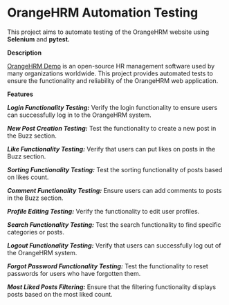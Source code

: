 # OrangeHRM Automation Testing

This project aims to automate testing of the OrangeHRM website using **Selenium** and **pytest.**

**Description**

[OrangeHRM Demo](https://opensource-demo.orangehrmlive.com/web/index.php/auth/login)
 is an open-source HR management software used by many organizations worldwide. This project provides automated tests to ensure the functionality and reliability of the OrangeHRM web application.


**Features**

***Login Functionality Testing:*** Verify the login functionality to ensure users can successfully log in to the OrangeHRM system.

***New Post Creation Testing:*** Test the functionality to create a new post in the Buzz section.

***Like Functionality Testing:*** Verify that users can put likes on posts in the Buzz section.

***Sorting Functionality Testing:***  Test the sorting functionality of posts based on likes count.

***Comment Functionality Testing:*** Ensure users can add comments to posts in the Buzz section.

***Profile Editing Testing:*** Verify the functionality to edit user profiles.

***Search Functionality Testing:*** Test the search functionality to find specific categories or posts.

***Logout Functionality Testing:*** Verify that users can successfully log out of the OrangeHRM system.

***Forgot Password Functionality Testing:*** Test the functionality to reset passwords for users who have forgotten them.

***Most Liked Posts Filtering:*** Ensure that the filtering functionality displays posts based on the most liked count.

